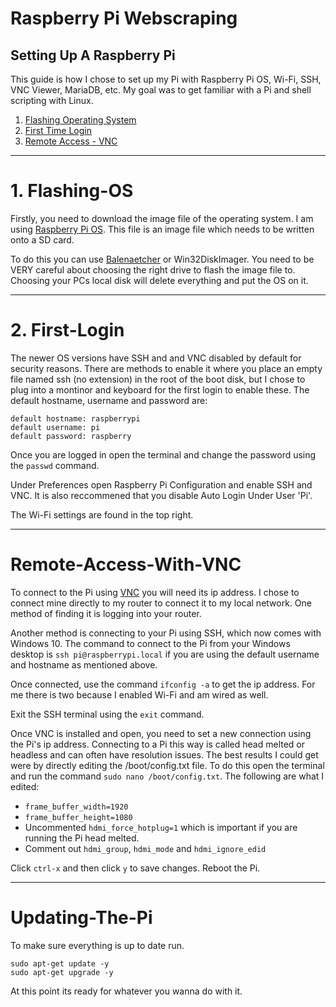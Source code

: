 # Raspberry Pi Webscraping

## Setting Up A Raspberry Pi
This guide is how I chose to set up my Pi with Raspberry Pi OS, Wi-Fi, SSH, VNC Viewer, MariaDB, etc. My goal was to get familiar with a Pi and shell scripting with Linux. 


1. [Flashing Operating System](#Flashing-OS)
2. [First Time Login](#First-Login)
3. [Remote Access - VNC](#Remote-Access-With-VNC)

----------------------------------------------------------------

# 1. Flashing-OS
Firstly, you need to download the image file of the operating system. I am using [Raspberry Pi OS](https://www.raspberrypi.org/software/operating-systems/). This file is an image file which needs to be written onto a SD card.

To do this you can use [Balenaetcher](https://www.balena.io/etcher/) or Win32DiskImager. You need to be VERY careful about choosing the right drive to flash the image file to. Choosing your PCs local disk will delete everything and put the OS on it. 

----------------------------------------------------------------

# 2. First-Login
The newer OS versions have SSH and and VNC disabled by default for security reasons. There are methods to enable it where you place an empty file named ssh (no extension) in the root of the boot disk, but I chose to plug into a montinor and keyboard for the first login to enable these. The default hostname, username and password are:

```
default hostname: raspberrypi
default username: pi
default password: raspberry
```

Once you are logged in open the terminal and change the password using the `passwd` command. 

Under Preferences open Raspberry Pi Configuration and enable SSH and VNC. It is also reccommened that you disable Auto Login Under User 'Pi'.

The Wi-Fi settings are found in the top right.  

----------------------------------------------------------------

# Remote-Access-With-VNC
To connect to the Pi using [VNC](https://www.realvnc.com/en/) you will need its ip address. I chose to connect mine directly to my router to connect it to my local network. One method of finding it is logging into your router. 

Another method is connecting to your Pi using SSH, which now comes with Windows 10. The command to connect to the Pi from your Windows desktop is `ssh pi@raspberrypi.local` if you are using the default username and hostname as mentioned above.

Once connected, use the command `ifconfig -a` to get the ip address. For me there is two because I enabled Wi-Fi and am wired as well. 

Exit the SSH terminal using the `exit` command. 

Once VNC is installed and open, you need to set a new connection using the Pi's ip address. Connecting to a Pi this way is called head melted or headless and can often have resolution issues. The best results I could get were by directly editing the /boot/config.txt file. To do this open the terminal and run the command `sudo nano /boot/config.txt`. The following are what I edited:

* `frame_buffer_width=1920` 
* `frame_buffer_height=1080`
* Uncommented `hdmi_force_hotplug=1` which is important if you are running the Pi head melted. 
* Comment out `hdmi_group`, `hdmi_mode` and `hdmi_ignore_edid`

Click `ctrl-x` and then click `y` to save changes. Reboot the Pi. 

----------------------------------------------------------------

# Updating-The-Pi
To make sure everything is up to date run.

```
sudo apt-get update -y
sudo apt-get upgrade -y
```

At this point its ready for whatever you wanna do with it.

